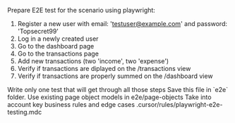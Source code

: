 Prepare E2E test for the scenario using playwright:
<scenario>
1. Register a new user with email: 'testuser@example.com' and password: 'Topsecret99'
2. Log in a newly created user
3. Go to the dashboard page
4. Go to the transactions page
5. Add new transactions  (two 'income', two 'expense')
6. Verify if transactions are diplayed on the /transactions view
7. Verify if transactions are properly summed on the /dashboard view
</scenario>
Write only one test that will get through all those steps
Save this file in `e2e` folder.
Use existing page object models in e2e/page-objects
Take into account key business rules and edge cases .cursor/rules/playwright-e2e-testing.mdc